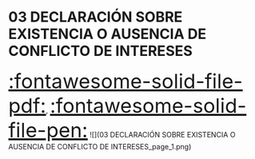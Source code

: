 # 03 DECLARACIÓN SOBRE EXISTENCIA O  AUSENCIA DE CONFLICTO DE INTERESES
<a href="../03 DECLARACIÓN SOBRE EXISTENCIA O  AUSENCIA DE CONFLICTO DE INTERESES.pdf" style="font-size: 40px;">   :fontawesome-solid-file-pdf:</a>,
<a href="../03 DECLARACIÓN SOBRE EXISTENCIA O  AUSENCIA DE CONFLICTO DE INTERESES.html" style="font-size: 40px;">    :fontawesome-solid-file-pen:</a>
![](03 DECLARACIÓN SOBRE EXISTENCIA O  AUSENCIA DE CONFLICTO DE INTERESES_page_1.png)


